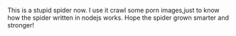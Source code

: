 This is a stupid spider now.
I use it crawl some porn images,just to know how the spider written in nodejs works.
Hope the spider grown smarter and stronger!
